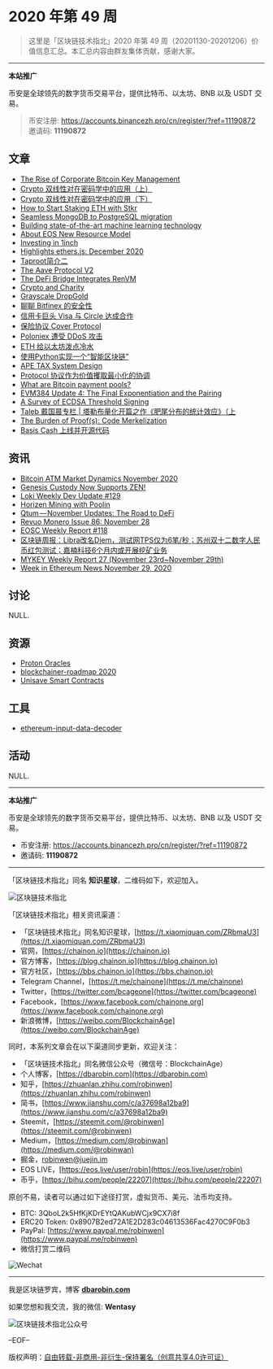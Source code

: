 # 2020 年第 49 周

> 这里是「区块链技术指北」2020 年第 49 周（20201130-20201206）价值信息汇总。本汇总内容由群友集体贡献，感谢大家。

***

**本站推广**

币安是全球领先的数字货币交易平台，提供比特币、以太坊、BNB 以及 USDT 交易。

> 币安注册: https://accounts.binancezh.pro/cn/register/?ref=11190872
> 邀请码: **11190872**

## 文章

* [The Rise of Corporate Bitcoin Key Management](https://bbs.chainon.io/d/6898)
* [Crypto 双线性对在密码学中的应用（上）](https://bbs.chainon.io/d/6902)
* [Crypto 双线性对在密码学中的应用（下）](https://bbs.chainon.io/d/6903)
* [How to Start Staking ETH with Stkr](https://bbs.chainon.io/d/6906)
* [Seamless MongoDB to PostgreSQL migration](https://bbs.chainon.io/d/6907)
* [Building state-of-the-art machine learning technology](https://bbs.chainon.io/d/6908)
* [About EOS New Resource Model](https://bbs.chainon.io/d/6909)
* [Investing in 1inch](https://bbs.chainon.io/d/6911)
* [Highlights ethers.js: December 2020](https://bbs.chainon.io/d/6912)
* [Taproot简介二](https://bbs.chainon.io/d/6913)
* [The Aave Protocol V2](https://bbs.chainon.io/d/6914)
* [The DeFi Bridge Integrates RenVM](https://bbs.chainon.io/d/6915)
* [Crypto and Charity](https://bbs.chainon.io/d/6916)
* [Grayscale DropGold](https://bbs.chainon.io/d/6917)
* [聊聊 Bitfinex 的安全性](https://bbs.chainon.io/d/6918)
* [信用卡巨头 Visa 与 Circle 达成合作](https://bbs.chainon.io/d/6919)
* [保险协议 Cover Protocol](https://bbs.chainon.io/d/6920)
* [Poloniex 遭受 DDoS 攻击](https://bbs.chainon.io/d/6921)
* [ETH 给以太坊泼点冷水](https://bbs.chainon.io/d/6923)
* [使用Python实现一个“智能区块链”](https://bbs.chainon.io/d/6924)
* [APE TAX System Design](https://bbs.chainon.io/d/6929)
* [Protocol 协议作为价值攫取最小化的协调](https://bbs.chainon.io/d/6930)
* [What are Bitcoin payment pools?](https://bbs.chainon.io/d/6931)
* [EVM384 Update 4: The Final Exponentiation and the Pairing](https://bbs.chainon.io/d/6932)
* [A Survey of ECDSA Threshold Signing](https://bbs.chainon.io/d/6933)
* [Taleb 戴国晨专栏 | 塔勒布量化开篇之作《肥尾分布的统计效应》（上](https://bbs.chainon.io/d/6934)
* [The Burden of Proof(s): Code Merkelization](https://bbs.chainon.io/d/6935)
* [Basis Cash 上线并开源代码](https://bbs.chainon.io/d/6938)

## 资讯

* [Bitcoin ATM Market Dynamics November 2020](https://bbs.chainon.io/d/6897)
* [Genesis Custody Now Supports ZEN!](https://bbs.chainon.io/d/6899)
* [Loki Weekly Dev Update #129](https://bbs.chainon.io/d/6900)
* [Horizen Mining with Poolin](https://bbs.chainon.io/d/6901)
* [Qtum — November Updates: The Road to DeFi](https://bbs.chainon.io/d/6904)
* [Revuo Monero Issue 86: November 28](https://bbs.chainon.io/d/6905)
* [EOSC Weekly Report #118](https://bbs.chainon.io/d/6910)
* [区块链周报：Libra改名Diem，测试网TPS仅为6笔/秒；苏州双十二数字人民币红包测试；嘉楠科技6个月内或开展挖矿业务](https://bbs.chainon.io/d/6922)
* [MYKEY Weekly Report 27 (November 23rd~November 29th)](https://bbs.chainon.io/d/6936)
* [Week in Ethereum News November 29, 2020](https://bbs.chainon.io/d/6937)

## 讨论

NULL.

## 资源

* [Proton Oracles](https://bbs.chainon.io/d/6925)
* [blockchainer-roadmap 2020](https://bbs.chainon.io/d/6926)
* [Unisave Smart Contracts](https://bbs.chainon.io/d/6927)

## 工具

* [ethereum-input-data-decoder](https://bbs.chainon.io/d/6928)

## 活动

NULL.

***

**本站推广**

币安是全球领先的数字货币交易平台，提供比特币、以太坊、BNB 以及 USDT 交易。

* 币安注册: https://accounts.binancezh.pro/cn/register/?ref=11190872
* 邀请码: **11190872**

***

「区块链技术指北」同名 **知识星球**，二维码如下，欢迎加入。

![区块链技术指北](https://cdn.dbarobin.com/3YzonTR.png)

「区块链技术指北」相关资讯渠道：

* 「区块链技术指北」同名知识星球，[https://t.xiaomiquan.com/ZRbmaU3](https://t.xiaomiquan.com/ZRbmaU3)
* 官网，[https://chainon.io](https://chainon.io)
* 官方博客，[https://blog.chainon.io](https://blog.chainon.io)
* 官方社区，[https://bbs.chainon.io](https://bbs.chainon.io)
* Telegram Channel，[https://t.me/chainone](https://t.me/chainone)
* Twitter，[https://twitter.com/bcageone](https://twitter.com/bcageone)
* Facebook，[https://www.facebook.com/chainone.org](https://www.facebook.com/chainone.org)
* 新浪微博，[https://weibo.com/BlockchainAge](https://weibo.com/BlockchainAge)

同时，本系列文章会在以下渠道同步更新，欢迎关注：

* 「区块链技术指北」同名微信公众号（微信号：BlockchainAge）
* 个人博客，[https://dbarobin.com](https://dbarobin.com)
* 知乎，[https://zhuanlan.zhihu.com/robinwen](https://zhuanlan.zhihu.com/robinwen)
* 简书，[https://www.jianshu.com/c/a37698a12ba9](https://www.jianshu.com/c/a37698a12ba9)
* Steemit，[https://steemit.com/@robinwen](https://steemit.com/@robinwen)
* Medium，[https://medium.com/@robinwan](https://medium.com/@robinwan)
* 掘金，[robinwen@juejin.im](https://juejin.im/user/5673ccae60b2260ee435f89a/posts)
* EOS LIVE，[https://eos.live/user/robin](https://eos.live/user/robin)
* 币乎，[https://bihu.com/people/22207](https://bihu.com/people/22207)

原创不易，读者可以通过如下途径打赏，虚拟货币、美元、法币均支持。

* BTC: 3QboL2k5HfKjKDrEYtQAKubWCjx9CX7i8f
* ERC20 Token: 0x8907B2ed72A1E2D283c04613536Fac4270C9F0b3
* PayPal: [https://www.paypal.me/robinwen](https://www.paypal.me/robinwen)
* 微信打赏二维码

![Wechat](https://cdn.dbarobin.com/SzoNl5b.jpg)

***

我是区块链罗宾，博客 **[dbarobin.com](https://dbarobin.com/)**

如果您想和我交流，我的微信: **Wentasy**

![区块链技术指北公众号](https://cdn.dbarobin.com/w0wignb.png)

–EOF–

版权声明：[自由转载-非商用-非衍生-保持署名（创意共享4.0许可证）](http://creativecommons.org/licenses/by-nc-nd/4.0/deed.zh)